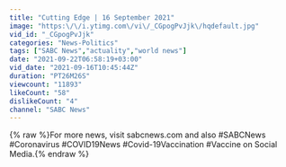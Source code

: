 ```yaml
---
title: "Cutting Edge | 16 September 2021"
image: "https:\/\/i.ytimg.com\/vi\/_CGpogPvJjk\/hqdefault.jpg"
vid_id: "_CGpogPvJjk"
categories: "News-Politics"
tags: ["SABC News","actuality","world news"]
date: "2021-09-22T06:58:19+03:00"
vid_date: "2021-09-16T10:45:44Z"
duration: "PT26M26S"
viewcount: "11893"
likeCount: "58"
dislikeCount: "4"
channel: "SABC News"
---
```

{% raw %}For more news, visit sabcnews.com and also #SABCNews #Coronavirus #COVID19News #Covid-19Vaccination #Vaccine on Social Media.{% endraw %}
